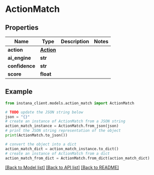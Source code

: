 # ActionMatch


## Properties

Name | Type | Description | Notes
------------ | ------------- | ------------- | -------------
**action** | [**Action**](Action.md) |  | 
**ai_engine** | **str** |  | 
**confidence** | **str** |  | 
**score** | **float** |  | 

## Example

```python
from instana_client.models.action_match import ActionMatch

# TODO update the JSON string below
json = "{}"
# create an instance of ActionMatch from a JSON string
action_match_instance = ActionMatch.from_json(json)
# print the JSON string representation of the object
print(ActionMatch.to_json())

# convert the object into a dict
action_match_dict = action_match_instance.to_dict()
# create an instance of ActionMatch from a dict
action_match_from_dict = ActionMatch.from_dict(action_match_dict)
```
[[Back to Model list]](../README.md#documentation-for-models) [[Back to API list]](../README.md#documentation-for-api-endpoints) [[Back to README]](../README.md)


